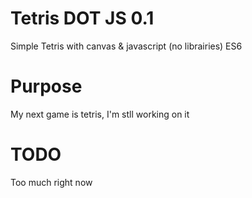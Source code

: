 # Tetris DOT JS 0.1
Simple Tetris with canvas &amp; javascript (no librairies) ES6

# Purpose
My next game is tetris, I'm stll working on it

# TODO
Too much right now